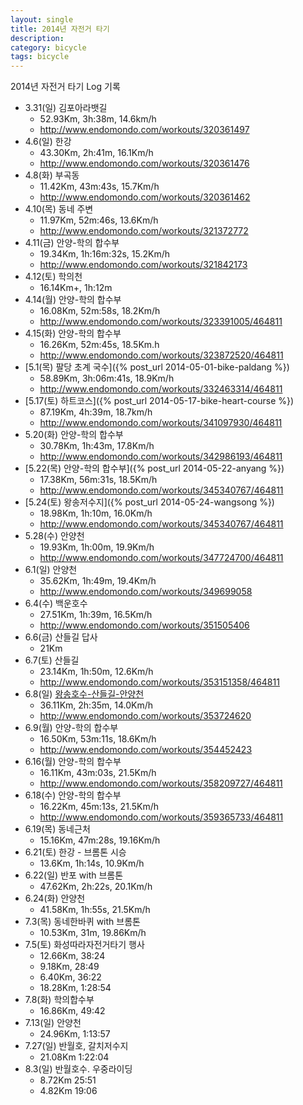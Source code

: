 ```yaml
---
layout: single
title: 2014년 자전거 타기
description: 
category: bicycle
tags: bicycle
---
```


2014년 자전거 타기 Log 기록

<!-- more -->

- 3.31(일) 김포아라뱃길
	- 52.93Km, 3h:38m, 14.6km/h
	- http://www.endomondo.com/workouts/320361497
- 4.6(일) 한강
	- 43.30Km, 2h:41m, 16.1Km/h
	- http://www.endomondo.com/workouts/320361476
- 4.8(화) 부곡동
	- 11.42Km, 43m:43s, 15.7Km/h
	- http://www.endomondo.com/workouts/320361462
- 4.10(목) 동네 주변
    - 11.97Km, 52m:46s, 13.6Km/h
	- http://www.endomondo.com/workouts/321372772
- 4.11(금) 안양-학의 합수부
    - 19.34Km, 1h:16m:32s, 15.2Km/h
	- http://www.endomondo.com/workouts/321842173
- 4.12(토) 학의천
	- 16.14Km+, 1h:12m
- 4.14(월) 안양-학의 합수부
    - 16.08Km, 52m:58s, 18.2Km/h
	- http://www.endomondo.com/workouts/323391005/464811
- 4.15(화) 안양-학의 합수부
    - 16.26Km, 52m:45s, 18.5Km.h
	- http://www.endomondo.com/workouts/323872520/464811
- [5.1(목) 팔당 초계 국수]({% post_url 2014-05-01-bike-paldang %})
	- 58.89Km, 3h:06m:41s, 18.9Km/h
	- http://www.endomondo.com/workouts/332463314/464811
- [5.17(토) 하트코스]({% post_url 2014-05-17-bike-heart-course %})
    - 87.19Km, 4h:39m, 18.7km/h
	- http://www.endomondo.com/workouts/341097930/464811
- 5.20(화) 안양-학의 합수부
	- 30.78Km, 1h:43m, 17.8Km/h
	- http://www.endomondo.com/workouts/342986193/464811
- [5.22(목) 안양-학의 합수부]({% post_url 2014-05-22-anyang %})
	- 17.38Km, 56m:31s, 18.5Km/h
	- http://www.endomondo.com/workouts/345340767/464811
- [5.24(토) 왕송저수지]({% post_url 2014-05-24-wangsong %})
	- 18.98Km, 1h:10m, 16.0Km/h
	- http://www.endomondo.com/workouts/345340767/464811
- 5.28(수) 안양천
	- 19.93Km, 1h:00m, 19.9Km/h
	- http://www.endomondo.com/workouts/347724700/464811
- 6.1(일) 안양천
	- 35.62Km, 1h:49m, 19.4Km/h
	- http://www.endomondo.com/workouts/349699058
- 6.4(수) 백운호수
	- 27.51Km, 1h:39m, 16.5Km/h
	- http://www.endomondo.com/workouts/351505406
- 6.6(금) 산들길 답사
	- 21Km
- 6.7(토) 산들길
	- 23.14Km, 1h:50m, 12.6Km/h
	- http://www.endomondo.com/workouts/353151358/464811
- 6.8(일) [왕송호수-산들길-안양천](https://www.dropbox.com/sc/syj4z8gimbc48xc/AADPJ5J1NDp-h5D7IJV130XXa?n=4345768)
	- 36.11Km, 2h:35m, 14.0Km/h
	- http://www.endomondo.com/workouts/353724620
- 6.9(월) 안양-학의 합수부
	- 16.50Km, 53m:11s, 18.6Km/h
	- http://www.endomondo.com/workouts/354452423
- 6.16(월) 안양-학의 합수부
	- 16.11Km, 43m:03s, 21.5Km/h
	- http://www.endomondo.com/workouts/358209727/464811
- 6.18(수) 안양-학의 합수부
	- 16.22Km, 45m:13s, 21.5Km/h
	- http://www.endomondo.com/workouts/359365733/464811
- 6.19(목) 동네근처
	- 15.16Km, 47m:28s, 19.16Km/h
- 6.21(토) 한강 - 브롬톤 시승
	- 13.6Km, 1h:14s, 10.9Km/h
- 6.22(일) 반포 with 브롬톤
	- 47.62Km, 2h:22s, 20.1Km/h
- 6.24(화) 안양천
	- 41.58Km, 1h:55s, 21.5Km/h
- 7.3(목) 동네한바퀴 with 브롬톤
	- 10.53Km, 31m, 19.86Km/h
- 7.5(토) 화성따라자전거타기 행사
	- 12.66Km, 38:24
	- 9.18Km, 28:49
	- 6.40Km, 36:22
	- 18.28Km, 1:28:54
- 7.8(화) 학의합수부
	- 16.86Km, 49:42
- 7.13(일) 안양천
	- 24.96Km, 1:13:57
- 7.27(일) 반월호, 갈치저수지
	- 21.08Km 1:22:04
- 8.3(일) 반월호수. 우중라이딩
	- 8.72Km 25:51
	- 4.82Km 19:06
